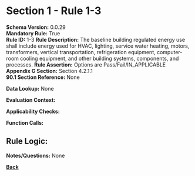 # Section 1 - Rule 1-3
**Schema Version:** 0.0.29  
**Mandatory Rule:** True  
**Rule ID:** 1-3
**Rule Description:** The baseline building regulated energy use  shall include energy used for HVAC, lighting, service water heating, motors, transformers, vertical transportation, refrigeration equipment, computer-room cooling equipment, and other building systems, components, and processes.
**Rule Assertion:** Options are Pass/Fail/IN_APPLICABLE     
**Appendix G Section:** Section 4.2.1.1  
**90.1 Section Reference:** None  

**Data Lookup:** None  

**Evaluation Context:** 

**Applicability Checks:** 

**Function Calls:**


## Rule Logic:   


**Notes/Questions:** None


**[Back](../_toc.md)**